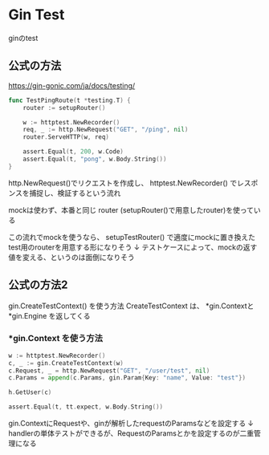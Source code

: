 # Gin Test

ginのtest

## 公式の方法
https://gin-gonic.com/ja/docs/testing/
```go
func TestPingRoute(t *testing.T) {
	router := setupRouter()

	w := httptest.NewRecorder()
	req, _ := http.NewRequest("GET", "/ping", nil)
	router.ServeHTTP(w, req)

	assert.Equal(t, 200, w.Code)
	assert.Equal(t, "pong", w.Body.String())
}
```

http.NewRequest()でリクエストを作成し、
httptest.NewRecorder() でレスポンスを捕捉し、検証するという流れ

mockは使わず、本番と同じ router (setupRouter()で用意したrouter)を使っている

この流れでmockを使うなら、
setupTestRouter() で適度にmockに置き換えたtest用のrouterを用意する形になりそう
↓
テストケースによって、mockの返す値を変える、というのは面倒になりそう

## 公式の方法2

gin.CreateTestContext() を使う方法
CreateTestContext は、 *gin.Contextと *gin.Engine を返してくる

### *gin.Context を使う方法

```go
w := httptest.NewRecorder()
c, _ := gin.CreateTestContext(w)
c.Request, _ = http.NewRequest("GET", "/user/test", nil)
c.Params = append(c.Params, gin.Param{Key: "name", Value: "test"})

h.GetUser(c)

assert.Equal(t, tt.expect, w.Body.String())
```

gin.ContextにRequestや、ginが解析したrequestのParamsなどを設定する
↓
handlerの単体テストができるが、RequestのParamsとかを設定するのが二重管理になる


<!--stackedit_data:
eyJoaXN0b3J5IjpbMTkzMDMzMDA4LDgzNTcwNjcwNywxMDI5Nz
g4OTYyXX0=
-->